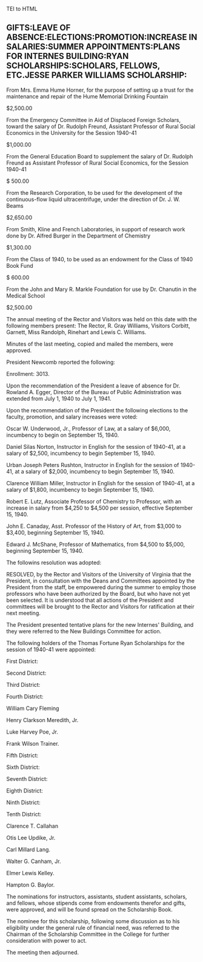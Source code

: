  TEI to HTML

GIFTS:LEAVE OF ABSENCE:ELECTIONS:PROMOTION:INCREASE IN SALARIES:SUMMER APPOINTMENTS:PLANS FOR INTERNES BUILDING:RYAN SCHOLARSHIPS:SCHOLARS, FELLOWS, ETC.JESSE PARKER WILLIAMS SCHOLARSHIP:
-------------------------------------------------------------------------------------------------------------------------------------------------------------------------------------------

From Mrs. Emma Hume Horner, for the purpose of setting up a trust for the maintenance and repair of the Hume Memorial Drinking Fountain

$2,500.00

From the Emergency Committee in Aid of Displaced Foreign Scholars, toward the salary of Dr. Rudolph Freund, Assistant Professor of Rural Social Economics in the University for the Session 1940-41

$1,000.00

From the General Education Board to supplement the salary of Dr. Rudolph Freund as Assistant Professor of Rural Social Economics, for the Session 1940-41

$ 500.00

From the Research Corporation, to be used for the development of the continuous-flow liquid ultracentrifuge, under the direction of Dr. J. W. Beams

$2,650.00

From Smith, Kline and French Laboratories, in support of research work done by Dr. Alfred Burger in the Department of Chemistry

$1,300.00

From the Class of 1940, to be used as an endowment for the Class of 1940 Book Fund

$ 600.00

From the John and Mary R. Markle Foundation for use by Dr. Chanutin in the Medical School

$2,500.00

The annual meeting of the Rector and Visitors was held on this date with the following members present: The Rector, R. Gray Williams, Visitors Corbitt, Garnett, Miss Randolph, Rinehart and Lewis C. Williams.

Minutes of the last meeting, copied and mailed the members, were approved.

President Newcomb reported the following:

Enrollment: 3013.

Upon the recommendation of the President a leave of absence for Dr. Rowland A. Egger, Director of the Bureau of Public Administration was extended from July 1, 1940 to July 1, 1941.

Upon the recommendation of the President the following elections to the faculty, promotion, and salary increases were voted:

Oscar W. Underwood, Jr., Professor of Law, at a salary of $6,000, incumbency to begin on September 15, 1940.

Daniel Silas Norton, Instructor in English for the session of 1940-41, at a salary of $2,500, incumbency to begin September 15, 1940.

Urban Joseph Peters Rushton, Instructor in English for the session of 1940-41, at a salary of $2,000, incumbency to begin September 15, 1940.

Clarence William Miller, Instructor in English for the session of 1940-41, at a salary of $1,800, incumbency to begin September 15, 1940.

Robert E. Lutz, Associate Professor of Chemistry to Professor, with an increase in salary from $4,250 to $4,500 per session, effective September 15, 1940.

John E. Canaday, Asst. Professor of the History of Art, from $3,000 to $3,400, beginning September 15, 1940.

Edward J. McShane, Professor of Mathematics, from $4,500 to $5,000, beginning September 15, 1940.

The followins resolution was adopted:

RESOLVED, by the Rector and Visitors of the University of Virginia that the President, in consultation with the Deans and Committees appointed by the President from the staff, be empowered during the summer to employ those professors who have been authorized by the Board, but who have not yet been selected. It is understood that all actions of the President and committees will be brought to the Rector and Visitors for ratification at their next meeting.

The President presented tentative plans for the new Internes' Building, and they were referred to the New Buildings Committee for action.

The following holders of the Thomas Fortune Ryan Scholarships for the session of 1940-41 were appointed:

First District:

Second District:

Third District:

Fourth District:

William Cary Fleming

Henry Clarkson Meredith, Jr.

Luke Harvey Poe, Jr.

Frank Wilson Trainer.

Fifth District:

Sixth District:

Seventh District:

Eighth District:

Ninth District:

Tenth District:

Clarence T. Callahan

Otis Lee Updike, Jr.

Carl Millard Lang.

Walter G. Canham, Jr.

Elmer Lewis Kelley.

Hampton G. Baylor.

The nominations for instructors, assistants, student assistants, scholars, and fellows, whose stipends come from endowments therefor and gifts, were approved, and will be found spread on the Scholarship Book.

The nominee for this scholarship, following some discussion as to his eligibility under the general rule of financial need, was referred to the Chairman of the Scholarship Committee in the College for further consideration with power to act.

The meeting then adjourned.
